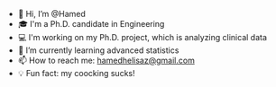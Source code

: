 - 👋 Hi, I’m @Hamed
- :mortar_board: I'm a Ph.D. candidate in Engineering
- :computer: I'm working on my Ph.D. project, which is analyzing clinical data   
- 🌱 I’m currently learning advanced statistics
- 📫 How to reach me: hamedhelisaz@gmail.com
- :bulb: Fun fact: my coocking sucks!


<!---
HamedHeli/HamedHeli is a ✨ special ✨ repository because its `README.md` (this file) appears on your GitHub profile.
You can click the Preview link to take a look at your changes.
--->

